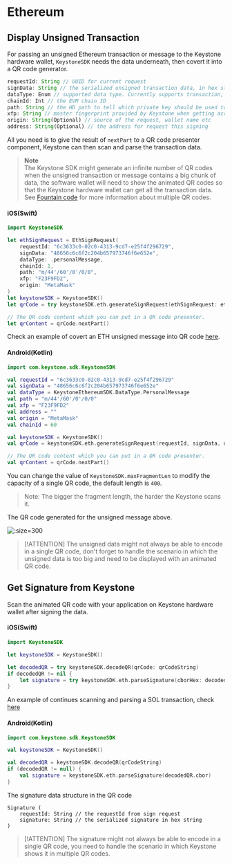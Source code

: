 # Ethereum

## Display Unsigned Transaction

For passing an unsigned Ethereum transaction or message to the Keystone hardware wallet,
`KeystoneSDK` needs the data underneath, then covert it into a QR code generator.

```js
requestId: String // UUID for current request
signData: String // the serialized unsigned transaction data, in hex string
dataType: Enum // supported data type. Currently supports transaction, typed transaction, personal message and typed data
chainId: Int // the EVM chain ID
path: String // the HD path to tell which private key should be used to sign the data
xfp: String // master fingerprint provided by Keystone when getting accounts
origin: String(Optional) // source of the request, wallet name etc
address: String(Optional) // the address for request this signing
```

All you need is to give the result of `nextPart` to a QR code presenter component,
Keystone can then scan and parse the transaction data.

> **Note**  
> The Keystone SDK might generate an infinite number of QR codes when the unsigned transaction or message contains a big chunk of data,
> the software wallet will need to show the animated QR codes so that the Keystone hardware wallet can get all the
> transaction data. See [Fountain code](https://en.wikipedia.org/wiki/Fountain_code) for more information about multiple QR codes.

<!-- tabs:start -->

#### **iOS(Swift)**

```swift
import KeystoneSDK

let ethSignRequest = EthSignRequest(
    requestId: "6c3633c0-02c0-4313-9cd7-e25f4f296729",
    signData: "48656c6c6f2c204b657973746f6e652e",
    dataType: .personalMessage,
    chainId: 1,
    path: "m/44'/60'/0'/0/0",
    xfp: "F23F9FD2",
    origin: "MetaMask"
)
let keystoneSDK = KeystoneSDK()
let qrCode = try keystoneSDK.eth.generateSignRequest(ethSignRequest: ethSignRequest)

// The QR code content which you can put in a QR code presenter.
let qrContent = qrCode.nextPart()
```

Check an example of covert an ETH unsigned message into QR code [here](https://github.com/KeystoneHQ/keystone-sdk-ios-demo/blob/master/keystone-sdk-ios-demo/SignEthView.swift).

#### **Android(Kotlin)**

```kotlin
import com.keystone.sdk.KeystoneSDK

val requestId = "6c3633c0-02c0-4313-9cd7-e25f4f296729"
val signData = "48656c6c6f2c204b657973746f6e652e"
val dataType = KeystoneEthereumSDK.DataType.PersonalMessage
val path = "m/44'/60'/0'/0/0"
val xfp = "F23F9FD2"
val address = ""
val origin = "MetaMask"
val chainId = 60

val keystoneSDK = KeystoneSDK()
val qrCode = keystoneSDK.eth.generateSignRequest(requestId, signData, dataType, chainId, path, xfp, address, origin)

// The QR code content which you can put in a QR code presenter.
val qrContent = qrCode.nextPart()
```

<!-- tabs:end -->

You can change the value of `KeystoneSDK.maxFragmentLen` to modify the capacity of a single QR code, the default length is `400`.
> Note:
> The bigger the fragment length, the harder the Keystone scans it.

The QR code generated for the unsigned message above.

![](/_media/sign-eth-message.png ':size=300')

> [!ATTENTION]
> The unsigned data might not always be able to encode in a single QR code,
> don't forget to handle the scenario in which the unsigned data is too big and need to be displayed with an animated QR code.

## Get Signature from Keystone

Scan the animated QR code with your application on Keystone hardware wallet after signing the data.

<!-- tabs:start -->

#### **iOS(Swift)**

```swift
import KeystoneSDK

let keystoneSDK = KeystoneSDK()

let decodedQR = try keystoneSDK.decodeQR(qrCode: qrCodeString)
if decodedQR != nil {
    let signature = try keystoneSDK.eth.parseSignature(cborHex: decodedQR.cbor)
}
```
An example of continues scanning and parsing a SOL transaction, check [here](https://github.com/KeystoneHQ/keystone-sdk-ios-demo/blob/master/keystone-sdk-ios-demo/SignTransaction.swift)

#### **Android(Kotlin)**

```kotlin
import com.keystone.sdk.KeystoneSDK

val keystoneSDK = KeystoneSDK()

val decodedQR = keystoneSDK.decodeQR(qrCodeString)
if (decodedQR != null) {
    val signature = keystoneSDK.eth.parseSignature(decodedQR.cbor)
}
```

<!-- tabs:end -->

The signature data structure in the QR code
```
Signature (
    requestId: String // the requestId from sign request
    signature: String // the serialized signature in hex string
)
```

> [!ATTENTION]
> The signature might not always be able to encode in a single QR code,
> you need to handle the scenario in which Keystone shows it in multiple QR codes.
